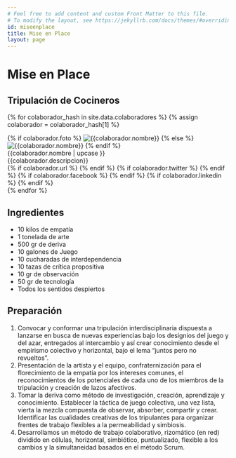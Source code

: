 ```yaml
---
# Feel free to add content and custom Front Matter to this file.
# To modify the layout, see https://jekyllrb.com/docs/themes/#overriding-theme-defaults
id: miseenplace
title: Mise en Place
layout: page
---
```


# Mise en Place

## Tripulación de Cocineros

{% for colaborador_hash in site.data.colaboradores %}
{% assign colaborador = colaborador_hash[1] %}

  <div class="col-sm-4 col-xs-6 colaborador" >
    {% if colaborador.foto %}
      <img class="img-responsive " src="{{site.url}}/images/colaboradores/{{colaborador.foto}}" alt="{{colaborador.nombre}}" title="{{colaborador.nombre}}">
    {% else %}
      <img class="img-responsive " src="https://robohash.org/{{colaborador.nombre | url_encode}}" alt="{{colaborador.nombre}}" title="{{colaborador.nombre}}">
    {% endif %}
    <div class="pull-left">
    {{colaborador.nombre | upcase }}<br>
    {{colaborador.descripcion}}
    </div>
    <div class="pull-right">
    {% if colaborador.url %}
      <a href="{{colaborador.url}}" target="_blank"><i class="fa fa-home"></i></a>
    {% endif %}
    {% if colaborador.twitter %}
      <a href="https://twitter.com/{{colaborador.twitter}}" target="_blank"><i class="fa fa-twitter"></i></a>
    {% endif %}
    {% if colaborador.facebook %}
      <a href="{{colaborador.facebook}}" target="_blank"><i class="fa fa-facebook"></i></a>
    {% endif %}
    {% if colaborador.linkedin %}
      <a href="{{colaborador.linkedin}}" target="_blank"><i class="fa fa-linkedin"></i></a>
    {% endif %}
    </div>
  </div>
{% endfor %}

## Ingredientes

- 10 kilos de empatía
- 1 tonelada de arte
- 500 gr de deriva
- 10 galones de Juego
- 10 cucharadas de interdependencia
- 10 tazas de crítica propositiva
- 10 gr de observación
- 50 gr de tecnología
- Todos los sentidos despiertos

## Preparación

1. Convocar y conformar una tripulación interdisciplinaria dispuesta a lanzarse en busca de nuevas experiencias bajo los designios del juego y del azar, entregados al intercambio y así crear conocimiento desde el empirismo colectivo y horizontal, bajo el lema “juntos pero no revueltos”.
2. Presentación de la artista y el equipo, confraternización para el florecimiento de la empatía por los intereses comunes, el reconocimientos de los potenciales de cada uno de los miembros de la tripulación y creación de lazos afectivos.
3. Tomar la deriva como método de investigación, creación, aprendizaje y conocimiento. Establecer la táctica de juego colectiva, una vez lista, vierta la mezcla compuesta de observar, absorber, compartir y crear.
   Identificar las cualidades creativas de los tripulantes para organizar frentes de trabajo flexibles a la permeabilidad y simbiosis.
4. Desarrollamos un método de trabajo colaborativo, rizomático (en red) dividido en células, horizontal, simbiótico, puntualizado, flexible a los cambios y la simultaneidad basados en el método Scrum.

